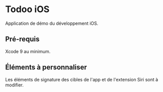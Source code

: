 # Todoo iOS

Application de démo du développement iOS.

## Pré-requis

Xcode 9 au minimum.

## Éléments à personnaliser

Les éléments de signature des cibles de l'app et de l'extension Siri sont à modifier.

